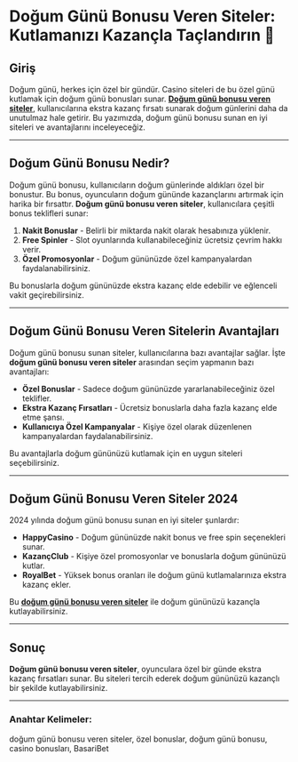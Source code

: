 # Doğum Günü Bonusu Veren Siteler: Kutlamanızı Kazançla Taçlandırın 🎉

## Giriş

Doğum günü, herkes için özel bir gündür. Casino siteleri de bu özel günü kutlamak için doğum günü bonusları sunar. **[Doğum günü bonusu veren siteler](https://casinotr.link/gWCRZ4)**, kullanıcılarına ekstra kazanç fırsatı sunarak doğum günlerini daha da unutulmaz hale getirir. Bu yazımızda, doğum günü bonusu sunan en iyi siteleri ve avantajlarını inceleyeceğiz.

---

## Doğum Günü Bonusu Nedir?

Doğum günü bonusu, kullanıcıların doğum günlerinde aldıkları özel bir bonustur. Bu bonus, oyuncuların doğum gününde kazançlarını artırmak için harika bir fırsattır. **Doğum günü bonusu veren siteler**, kullanıcılara çeşitli bonus teklifleri sunar:

1. **Nakit Bonuslar** - Belirli bir miktarda nakit olarak hesabınıza yüklenir.
2. **Free Spinler** - Slot oyunlarında kullanabileceğiniz ücretsiz çevrim hakkı verir.
3. **Özel Promosyonlar** - Doğum gününüzde özel kampanyalardan faydalanabilirsiniz.

Bu bonuslarla doğum gününüzde ekstra kazanç elde edebilir ve eğlenceli vakit geçirebilirsiniz.

---

## Doğum Günü Bonusu Veren Sitelerin Avantajları

Doğum günü bonusu sunan siteler, kullanıcılarına bazı avantajlar sağlar. İşte **doğum günü bonusu veren siteler** arasından seçim yapmanın bazı avantajları:

- **Özel Bonuslar** - Sadece doğum gününüzde yararlanabileceğiniz özel teklifler.
- **Ekstra Kazanç Fırsatları** - Ücretsiz bonuslarla daha fazla kazanç elde etme şansı.
- **Kullanıcıya Özel Kampanyalar** - Kişiye özel olarak düzenlenen kampanyalardan faydalanabilirsiniz.

Bu avantajlarla doğum gününüzü kutlamak için en uygun siteleri seçebilirsiniz.

---

## Doğum Günü Bonusu Veren Siteler 2024

2024 yılında doğum günü bonusu sunan en iyi siteler şunlardır:

- **HappyCasino** - Doğum gününüzde nakit bonus ve free spin seçenekleri sunar.
- **KazançClub** - Kişiye özel promosyonlar ve bonuslarla doğum gününüzü kutlar.
- **RoyalBet** - Yüksek bonus oranları ile doğum günü kutlamalarınıza ekstra kazanç ekler.

Bu **[doğum günü bonusu veren siteler](https://casinotr.link/gWCRZ4)** ile doğum gününüzü kazançla kutlayabilirsiniz.

---

## Sonuç

**Doğum günü bonusu veren siteler**, oyunculara özel bir günde ekstra kazanç fırsatları sunar. Bu siteleri tercih ederek doğum gününüzü kazançlı bir şekilde kutlayabilirsiniz.

---

### Anahtar Kelimeler:
doğum günü bonusu veren siteler, özel bonuslar, doğum günü bonusu, casino bonusları, BasariBet
